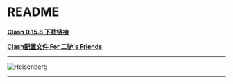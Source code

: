 # README

**[Clash 0.15.8 下载链接](https://media.githubusercontent.com/media/tutou9997/Clash/main/application/Clash.for.Windows.Setup.0.15.8.exe "Clash for Windows V0.15.8")**

**[Clash配置文件 For 二驴's Friends][Clash配置文件链接]**

****

![][Heisenberg]

****

[Heisenberg]:/img/Heisenberg.jpg "Heisenberg"
[Clash配置文件链接]:https://github.com/tutou9997/Clash/releases/download/Clash%E9%85%8D%E7%BD%AE%E6%96%87%E4%BB%B6/EL_20210601.yaml "二驴"



